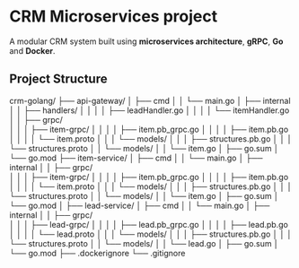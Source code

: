 # CRM Microservices project

A modular CRM system built using **microservices architecture**, **gRPC**, **Go** and **Docker**.

## Project Structure

crm-golang/
├── api-gateway/
│   ├── cmd
│   │   └── main.go
│   ├── internal
│   │   ├── handlers/
│   │   │   │   ├── leadHandler.go
│   │   │   │   └── itemHandler.go
│   │   ├── grpc/     
│   │   │   ├── item-grpc/
│   │   │   │   ├── item.pb_grpc.go
│   │   │   │   ├── item.pb.go
│   │   │   │   └── item.proto
│   │   │   └── models/
│   │   │       ├── structures.pb.go
│   │   │       └── structures.proto
│   │   └── models/
│   │       └── item.go
│   ├── go.sum
│   └── go.mod
├── item-service/
│   ├── cmd
│   │   └── main.go
│   ├── internal
│   │   ├── grpc/     
│   │   │   ├── item-grpc/
│   │   │   │   ├── item.pb_grpc.go
│   │   │   │   ├── item.pb.go
│   │   │   │   └── item.proto
│   │   │   └── models/
│   │   │       ├── structures.pb.go
│   │   │       └── structures.proto
│   │   └── models/
│   │       └── item.go
│   ├── go.sum
│   └── go.mod
│
├── lead-service/
│   ├── cmd
│   │   └── main.go
│   ├── internal
│   │   ├── grpc/     
│   │   │   ├── lead-grpc/
│   │   │   │   ├── lead.pb_grpc.go
│   │   │   │   ├── lead.pb.go
│   │   │   │   └── lead.proto
│   │   │   └── models/
│   │   │       ├── structures.pb.go
│   │   │       └── structures.proto
│   │   └── models/
│   │       └── lead.go
│   ├── go.sum
│   └── go.mod
├── .dockerignore
└── .gitignore             
